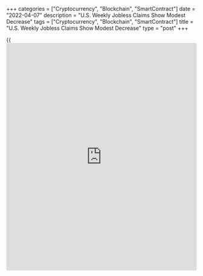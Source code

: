 +++
categories = ["Cryptocurrency", "Blockchain", "SmartContract"]
date = "2022-04-07"
description = "U.S. Weekly Jobless Claims Show Modest Decrease"
tags = ["Cryptocurrency", "Blockchain", "SmartContract"]
title = "U.S. Weekly Jobless Claims Show Modest Decrease"
type = "post"
+++

{{<iframe id="large-banner" src="https://www.bounty.group/#slide=12.0" width="100%" height="600" scrolling="no" style="border: 0px solid rgb(216, 221, 230); border-radius: 3px;">}}

First-time claims for U.S. unemployment benefits saw a modest decrease
in the week ended April 2nd, according to a report released by the Labor
Department on Thursday.

The report showed initial jobless claims dipped to 166,000, a decrease
of 5,000 from the previous week's revised level of 171,000.

Economists had expected jobless claims to edge down to 200,000 from the
202,000 originally reported for the previous week.

The Labor Department said the less volatile four-week moving average
also slipped to 170,000, a decrease of 8,000 from the previous week's
revised average of 178,000.

For comments and feedback [contact](https://www.playgroundfx.com/contact/): editorial@rtt[news](https://www.letsplayfx.com/blog/forex-news-website/).com

[Economic News][1]

 **What parts of the world are seeing the best (and worst) economic
performances lately? Click[here][2] to check out our [Econ Scorecard][2]
and find out! See up-to-the-moment [ranking](https://www.playgroundfx.com/blog/crypto-exchange-ranking/)s for the best and worst
performers in [GDP][3], [unemployment rate][4], [inflation][5] and much
more.**

   1. www.rtt[news](https://www.letsplayfx.com/blog/forex-news-website/).com/Content/EconomicNews.aspx
   2. www.rtt[news](https://www.letsplayfx.com/blog/forex-news-website/).com/economic-scorecard/world-rank/unemployment-rate/highest-performance.aspx
   3. www.rtt[news](https://www.letsplayfx.com/blog/forex-news-website/).com/economic-scorecard/world-rank/GDP/highest-performance.aspx
   4. www.rtt[news](https://www.letsplayfx.com/blog/forex-news-website/).com/economic-scorecard/world-rank/unemployment-rate/lowest-performance.aspx
   5. www.rtt[news](https://www.letsplayfx.com/blog/forex-news-website/).com/economic-scorecard/world-rank/CPI/highest-performance.aspx